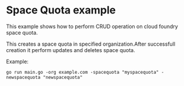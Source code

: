 # Space Quota example

This example shows how to perform CRUD operation on cloud foundry space quota.

This creates a space quota in specified organization.After successfull creation it perform updates and deletes space quota.

Example: 

```
go run main.go -org example.com -spacequota "myspacequota" -newspacequota "newspacequota"
```




